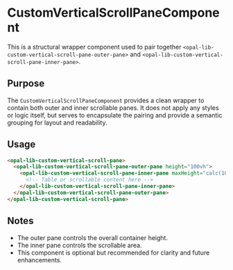 # CustomVerticalScrollPaneComponent

This is a structural wrapper component used to pair together `<opal-lib-custom-vertical-scroll-pane-outer-pane>` and `<opal-lib-custom-vertical-scroll-pane-inner-pane>`.

## Purpose

The `CustomVerticalScrollPaneComponent` provides a clean wrapper to contain both outer and inner scrollable panes. It does not apply any styles or logic itself, but serves to encapsulate the pairing and provide a semantic grouping for layout and readability.

## Usage

```html
<opal-lib-custom-vertical-scroll-pane>
  <opal-lib-custom-vertical-scroll-pane-outer-pane height="100vh">
    <opal-lib-custom-vertical-scroll-pane-inner-pane maxHeight="calc(100vh - 3rem)">
      <!-- Table or scrollable content here -->
    </opal-lib-custom-vertical-scroll-pane-inner-pane>
  </opal-lib-custom-vertical-scroll-pane-outer-pane>
</opal-lib-custom-vertical-scroll-pane>
```

## Notes

- The outer pane controls the overall container height.
- The inner pane controls the scrollable area.
- This component is optional but recommended for clarity and future enhancements.
